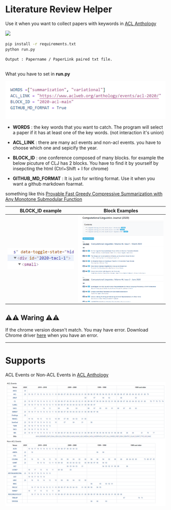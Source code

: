 # Literature Review Helper 

Use it when you want to collect papers with keywords in [ACL Anthology](https://www.aclweb.org/anthology/)

<a>
<img src=https://img.shields.io/badge/Python-v3.6.8-blue?style=flat&logo=python  height=30px>
</a>


```bash
pip install -r requirements.txt
python run.py
```

```bash
Output : Papername / PaperLink paired txt file.
```


## 

What you have to set in **run.py**

<img src="docs/img4.png">

* **WORDS** : the key words that you want to catch. The program will select a paper if it has at least one of the key words. (not interaction it's union)
* **ACL_LINK** : there are many acl events and non-acl events. you have to choose which one and sepicify the year. 
* **BLOCK_ID** : one conference composed of many blocks. for example the below picuture of CLJ has 2 blocks. You have to find it by yourself by insepcting the html (Ctrl+Shift + I for chrome)

* **GITHUB_MD_FORMAT** : It is just for writing format. Use it when you want a github markdown foarmat. 

something like this [Provable Fast Greedy Compressive Summarization with Any Monotone Submodular Function](https://www.aclweb.org/anthology/N18-1157/)


|BLOCK_ID example|Block Examples|
|---|---|
|<img src="docs/img1.png" width=300px>|<img src="docs/img3.png" width=400px>|



## ⚠️⚠️ Waring ⚠️⚠️ 

If the chrome version doesn't match. You may have error. Download Chrome 
driver [here](https://sites.google.com/a/chromium.org/chromedriver/downloads) when you have an error. 

---


# Supports 

ACL Events or Non-ACL Events in [ACL Anthology](https://www.aclweb.org/anthology/)


<img src="docs/img2.png">
